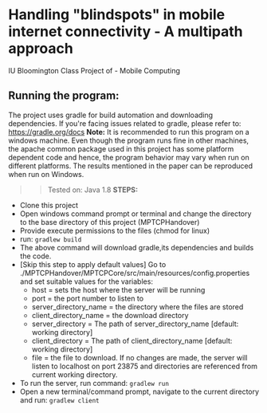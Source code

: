 # Handling "blindspots" in mobile internet connectivity - A multipath approach
IU Bloomington Class Project of - Mobile Computing

## Running the program:
The project uses gradle for build automation and downloading dependencies. If you're facing issues related to gradle, please refer to: https://gradle.org/docs 
**Note:** It is recommended to run this program on a windows machine. Even though the program runs fine in other machines, the apache common package used in this project has some platform dependent code and hence, the program behavior may vary when run on different platforms. The results mentioned in the paper can be reproduced when run on Windows. 
>>Tested on: Java 1.8
**STEPS:**
* Clone this project
* Open windows command prompt or terminal and change the directory to the base directory of this project (MPTCPHandover)
* Provide execute permissions to the files (chmod for linux)
* run: `gradlew build`
* The above command will download gradle,its dependencies and builds the code.
* [Skip this step to apply default values] Go to ./MPTCPHandover/MPTCPCore/src/main/resources/config.properties and set suitable values for the variables:
  * host = sets the host where the server will be running
  * port = the port number to listen to
  * server_directory_name = the directory where the files are stored
  * client_directory_name = the download directory
  * server_directory = The path of server_directory_name [default: working directory]
  * client_directory = The path of client_directory_name [default: working directory]
  * file = the file to download.
  If no changes are made, the server will listen to localhost on port 23875 and directories are referenced from current working directory.
* To run the server, run command: `gradlew run`
* Open a new terminal/command prompt, navigate to the current directory and run: `gradlew client`

